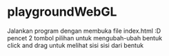 # playgroundWebGL
Jalankan program dengan membuka file index.html :D <br>
pencet 2 tombol pilihan untuk mengubah-ubah bentuk <br>
click and drag untuk melihat sisi sisi dari bentuk

